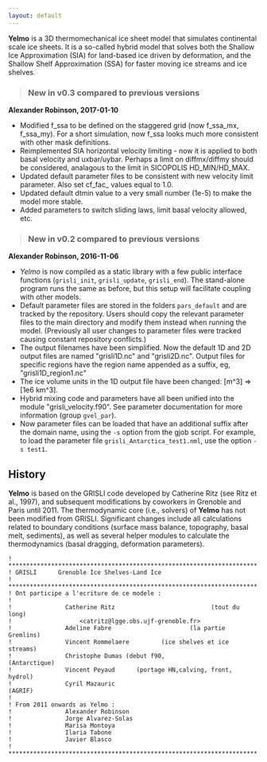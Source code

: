 ```yaml
---
layout: default
---
```

**Yelmo** is a 3D thermomechanical ice sheet model that
simulates continental scale ice sheets. It is a so-called hybrid
model that solves both the Shallow Ice Approximation (SIA) for
land-based ice driven by deformation, and the Shallow Shelf
Approximation (SSA) for faster moving ice streams and ice shelves.

> ### New in v0.3 compared to previous versions ###
**Alexander Robinson, 2017-01-10**
>
- Modified f_ssa to be defined on the staggered grid (now f_ssa_mx, f_ssa_my). For a short simulation, now f_ssa looks much more consistent with other mask definitions.
- Reimplemented SIA horizontal velocity limiting - now it is applied to both basal velocity and uxbar/uybar. Perhaps a limit on diffmx/diffmy should be considered, analagous to the limit in SICOPOLIS HD_MIN/HD_MAX.
- Updated default parameter files to be consistent with new velocity limit parameter. Also set cf_fac_ values equal to 1.0.
- Updated default dtmin value to a very small number (1e-5) to make the model more stable.
- Added parameters to switch sliding laws, limit basal velocity allowed, etc.

> ### New in v0.2 compared to previous versions ###
**Alexander Robinson, 2016-11-06**
>
- *Yelmo* is now compiled as a static library with a few public
interface functions (`grisli_init`, `grisli_update`, `grisli_end`). The
stand-alone program runs the same as before, but this setup will facilitate coupling with other models.
- Default parameter files are stored in the folders `pars_default` and are
tracked by the repository. Users should copy the relevant parameter files to the main directory and modify them instead when running the model. (Previously all user changes to parameter files were tracked causing constant repository conflicts.)
- The output filenames have been simplified. Now the default 1D and 2D output files are named "grisli1D.nc" and "grisli2D.nc". Output files for specific regions have the region name appended as a suffix, eg, "grisli1D_region1.nc"
- The ice volume units in the 1D output file have been changed: [m^3] => [1e6 km^3].
- Hybrid mixing code and parameters have all been unified into the module "grisli_velocity.f90". See parameter documentation for more information (group `gvel_par`).
- Now parameter files can be loaded that have an additional suffix after the domain name, using the `-s` option from the gjob script. For example, to load the parameter file `grisli_Antarctica_test1.nml`, use the option `-s test1`.

## History ##

**Yelmo** is based on the GRISLI code developed by Catherine Ritz
(see Ritz et al., 1997), and subsequent modifications by coworkers in Grenoble and Paris until 2011.
The thermodynamic core (i.e., solvers) of **Yelmo** has not been modified
from GRISLI. Significant changes include all calculations related to
boundary conditions (surface mass balance, topography, basal melt,
sediments), as well as several helper modules to calculate the
thermodynamics (basal dragging, deformation parameters).

```
! **********************************************************************
! GRISLI      Grenoble Ice Shelves-Land Ice
! **********************************************************************
! Ont participe a l'ecriture de ce modele :
!
!               Catherine Ritz                           (tout du long)
!                   <catritz@lgge.obs.ujf-grenoble.fr>
!               Adeline Fabre                      (la partie Gremlins)
!               Vincent Rommelaere         (ice shelves et ice streams)
!               Christophe Dumas (debut f90,              (Antarctique)
!               Vincent Peyaud      (portage HN,calving, front, hydrol)
!               Cyril Mazauric                                  (AGRIF)
!
! From 2011 onwards as Yelmo :
!               Alexander Robinson
!               Jorge Alvarez-Solas
!               Marisa Montoya
!               Ilaria Tabone
!               Javier Blasco
! **********************************************************************
```
